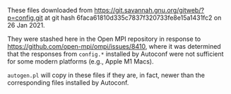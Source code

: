 These files downloaded from
https://git.savannah.gnu.org/gitweb/?p=config.git at git hash
6faca61810d335c7837f320733fe8e15a1431fc2 on 26 Jan 2021.

They were stashed here in the Open MPI repository in response to
https://github.com/open-mpi/ompi/issues/8410, where it was determined
that the responses from `config.*` installed by Autoconf were not
sufficient for some modern platforms (e.g., Apple M1 Macs).

`autogen.pl` will copy in these files if they are, in fact, newer than
the corresponding files installed by Autoconf.

